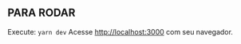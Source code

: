 
## PARA RODAR

Execute: `yarn dev`
Acesse [http://localhost:3000](http://localhost:3000) com seu navegador.


